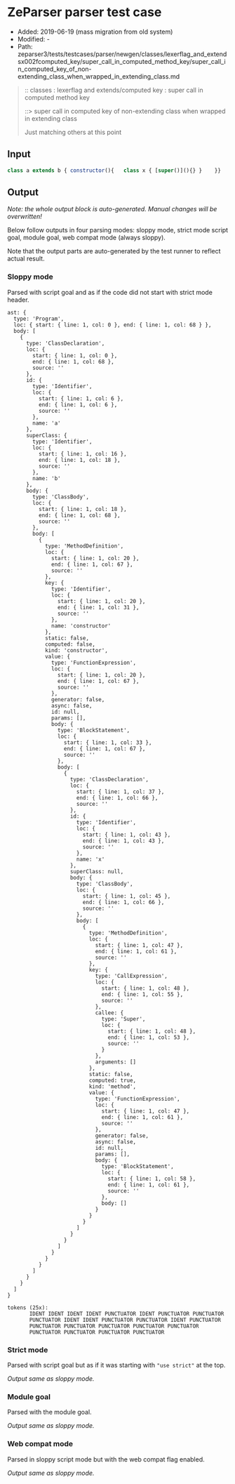 # ZeParser parser test case

- Added: 2019-06-19 (mass migration from old system)
- Modified: -
- Path: zeparser3/tests/testcases/parser/newgen/classes/lexerflag_and_extendsx002fcomputed_key/super_call_in_computed_method_key/super_call_in_computed_key_of_non-extending_class_when_wrapped_in_extending_class.md

> :: classes : lexerflag and extends/computed key : super call in computed method key
>
> ::> super call in computed key of non-extending class when wrapped in extending class
>
> Just matching others at this point

## Input

`````js
class a extends b { constructor(){   class x { [super()](){} }    }}
`````

## Output

_Note: the whole output block is auto-generated. Manual changes will be overwritten!_

Below follow outputs in four parsing modes: sloppy mode, strict mode script goal, module goal, web compat mode (always sloppy).

Note that the output parts are auto-generated by the test runner to reflect actual result.

### Sloppy mode

Parsed with script goal and as if the code did not start with strict mode header.

`````
ast: {
  type: 'Program',
  loc: { start: { line: 1, col: 0 }, end: { line: 1, col: 68 } },
  body: [
    {
      type: 'ClassDeclaration',
      loc: {
        start: { line: 1, col: 0 },
        end: { line: 1, col: 68 },
        source: ''
      },
      id: {
        type: 'Identifier',
        loc: {
          start: { line: 1, col: 6 },
          end: { line: 1, col: 6 },
          source: ''
        },
        name: 'a'
      },
      superClass: {
        type: 'Identifier',
        loc: {
          start: { line: 1, col: 16 },
          end: { line: 1, col: 18 },
          source: ''
        },
        name: 'b'
      },
      body: {
        type: 'ClassBody',
        loc: {
          start: { line: 1, col: 18 },
          end: { line: 1, col: 68 },
          source: ''
        },
        body: [
          {
            type: 'MethodDefinition',
            loc: {
              start: { line: 1, col: 20 },
              end: { line: 1, col: 67 },
              source: ''
            },
            key: {
              type: 'Identifier',
              loc: {
                start: { line: 1, col: 20 },
                end: { line: 1, col: 31 },
                source: ''
              },
              name: 'constructor'
            },
            static: false,
            computed: false,
            kind: 'constructor',
            value: {
              type: 'FunctionExpression',
              loc: {
                start: { line: 1, col: 20 },
                end: { line: 1, col: 67 },
                source: ''
              },
              generator: false,
              async: false,
              id: null,
              params: [],
              body: {
                type: 'BlockStatement',
                loc: {
                  start: { line: 1, col: 33 },
                  end: { line: 1, col: 67 },
                  source: ''
                },
                body: [
                  {
                    type: 'ClassDeclaration',
                    loc: {
                      start: { line: 1, col: 37 },
                      end: { line: 1, col: 66 },
                      source: ''
                    },
                    id: {
                      type: 'Identifier',
                      loc: {
                        start: { line: 1, col: 43 },
                        end: { line: 1, col: 43 },
                        source: ''
                      },
                      name: 'x'
                    },
                    superClass: null,
                    body: {
                      type: 'ClassBody',
                      loc: {
                        start: { line: 1, col: 45 },
                        end: { line: 1, col: 66 },
                        source: ''
                      },
                      body: [
                        {
                          type: 'MethodDefinition',
                          loc: {
                            start: { line: 1, col: 47 },
                            end: { line: 1, col: 61 },
                            source: ''
                          },
                          key: {
                            type: 'CallExpression',
                            loc: {
                              start: { line: 1, col: 48 },
                              end: { line: 1, col: 55 },
                              source: ''
                            },
                            callee: {
                              type: 'Super',
                              loc: {
                                start: { line: 1, col: 48 },
                                end: { line: 1, col: 53 },
                                source: ''
                              }
                            },
                            arguments: []
                          },
                          static: false,
                          computed: true,
                          kind: 'method',
                          value: {
                            type: 'FunctionExpression',
                            loc: {
                              start: { line: 1, col: 47 },
                              end: { line: 1, col: 61 },
                              source: ''
                            },
                            generator: false,
                            async: false,
                            id: null,
                            params: [],
                            body: {
                              type: 'BlockStatement',
                              loc: {
                                start: { line: 1, col: 58 },
                                end: { line: 1, col: 61 },
                                source: ''
                              },
                              body: []
                            }
                          }
                        }
                      ]
                    }
                  }
                ]
              }
            }
          }
        ]
      }
    }
  ]
}

tokens (25x):
       IDENT IDENT IDENT IDENT PUNCTUATOR IDENT PUNCTUATOR PUNCTUATOR
       PUNCTUATOR IDENT IDENT PUNCTUATOR PUNCTUATOR IDENT PUNCTUATOR
       PUNCTUATOR PUNCTUATOR PUNCTUATOR PUNCTUATOR PUNCTUATOR
       PUNCTUATOR PUNCTUATOR PUNCTUATOR PUNCTUATOR
`````

### Strict mode

Parsed with script goal but as if it was starting with `"use strict"` at the top.

_Output same as sloppy mode._

### Module goal

Parsed with the module goal.

_Output same as sloppy mode._

### Web compat mode

Parsed in sloppy script mode but with the web compat flag enabled.

_Output same as sloppy mode._
